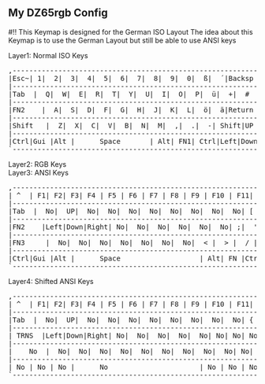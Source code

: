 ## My DZ65rgb Config ##
#!! This Keymap is designed for the German ISO Layout 
The idea about this Keymap is to use the German Layout but still be able to use ANSI keys

Layer1: Normal ISO Keys  
<pre>
,-----------------------------------------------------------------.
|Esc~| 1|  2|  3|  4|  5|  6|  7|  8|  9|  0|  ß|  ´|Backsp |F24  |
|-----------------------------------------------------------------|
|Tab  |  Q|  W|  E|  R|  T|  Y|  U|  I|  O|  P|  ü|  +|  #  |PgUp |
|-----------------------------------------------------------------| 
|FN2    |  A|  S|  D|  F|  G|  H|  J|  K|  L|  ö|  ä|Return |PgDw |
|-----------------------------------------------------------------|
|Shift   |  Z|  X|  C|  V|  B|  N|  M|  ,|  .|  -| Shift|UP |Del  |
|-----------------------------------------------------------------|
|Ctrl|Gui |Alt |      Space       | Alt| FN1| Ctrl|Left|Down|Right| 
`-----------------------------------------------------------------'
</pre>
Layer2: RGB Keys  
Layer3: ANSI Keys  
<pre>
,------------------------------------------------------------------------.
| ^  | F1| F2| F3| F4 | F5 | F6 | F7 | F8 | F9 | F10 | F11| F12|Del |Home|
|----------------------------------------------------------------.-------|
|Tab  |  No|  UP|  No|  No|  No|  No|  No|  No|  No|  No| [ | ]|  \  |F16|
|------------------------------------------------------------------------|
|FN2    |Left|Down|Right| No|  No|  No|  No|  No|  No| ;|  '|Return |F17 |
|------------------------------------------------------------------------|
|FN3     |  No|  No|  No|  No|  No|  No|  No|  < |  > |  / | No| No| No  |
|------------------------------------------------------------------------|
|Ctrl|Gui |Alt |      Space                   | Alt| FN |Ctrl|F13|F14|F15|
`------------------------------------------------------------------------'
</pre>
Layer4: Shifted ANSI Keys
<pre>
,------------------------------------------------------------------------.
| ^  | F1| F2| F3| F4 | F5 | F6 | F7 | F8 | F9 | F10 | F11| F12|Del |Home| 
|----------------------------------------------------------------.-------|
|Tab  |  No|  UP|  No|  No|  No|  No|  No|  No|  No|  No| { | }|  |  |F16|
|------------------------------------------------------------------------| 
| TRNS  |Left|Down|Right| No|  No|  No|  No|  No| No| No| No|Return |F17 |
|------------------------------------------------------------------------|
|    No  |  No|  No|  No|  No|  No|  No|  No|  No|  No| No|  No  | No| No|
|------------------------------------------------------------------------|
| No | No | No |      No                      | No | No | No |F13|F14|F15|
`------------------------------------------------------------------------'
</pre>

